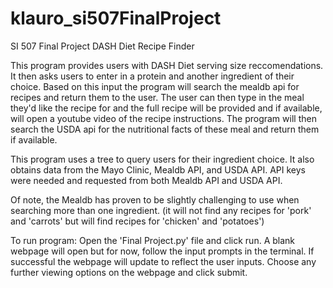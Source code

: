 # klauro_si507FinalProject
SI 507 Final Project
DASH Diet Recipe Finder

This program provides users with DASH Diet serving size reccomendations. It then asks users to enter in a protein and another ingredient of their choice. Based on this input the program will search the mealdb api for recipes and return them to the user. The user can then type in the meal they'd like the recipe for and the full recipe will be provided and if available, will open a youtube video of the recipe instructions. The program will then search the USDA api for the nutritional facts of these meal and return them if available.

This program uses a tree to query users for their ingredient choice. It also obtains data from the Mayo Clinic, Mealdb API, and USDA API. API keys were needed and requested from both Mealdb API and USDA API.

Of note, the Mealdb has proven to be slightly challenging to use when searching more than one ingredient. (it will not find any recipes for 'pork' and 'carrots' but will find recipes for 'chicken' and 'potatoes') 

To run program:
  Open the 'Final Project.py' file and click run. A blank webpage will open but for now, follow the input prompts in the terminal. If successful the webpage will update to reflect the user inputs. Choose any further viewing options on the webpage and click submit.

